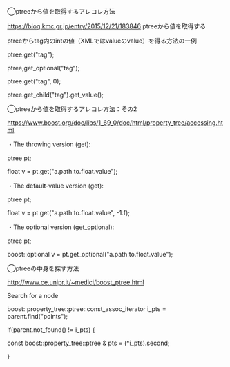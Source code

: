 ◯ptreeから値を取得するアレコレ方法

 https://blog.kmc.gr.jp/entry/2015/12/21/183846
 ptreeから値を取得する
 
 ptreeからtag内のintの値（XMLでは<tag>value</tag>のvalue）を得る方法の一例

ptree.get<int>("tag");
  
ptree,get_optional<int>("tag");
  
ptree.get("tag", 0);

ptree.get_child("tag").get_value<int>();
  
  


◯ptreeから値を取得するアレコレ方法：その2

https://www.boost.org/doc/libs/1_69_0/doc/html/property_tree/accessing.html

・The throwing version (get):

ptree pt;

float v = pt.get<float>("a.path.to.float.value");
  

・The default-value version (get):

ptree pt;

float v = pt.get("a.path.to.float.value", -1.f);


・The optional version (get_optional):

ptree pt;

boost::optional<float> v = pt.get_optional<float>("a.path.to.float.value");


◯ptreeの中身を探す方法

http://www.ce.unipr.it/~medici/boost_ptree.html

Search for a node

boost::property_tree::ptree::const_assoc_iterator i_pts = parent.find("points");

if(parent.not_found() != i_pts) {

  const boost::property_tree::ptree & pts = (*i_pts).second;
  
}
